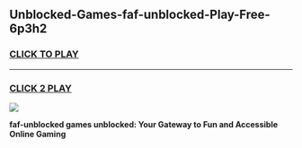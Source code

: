 
## Unblocked-Games-faf-unblocked-Play-Free-6p3h2
<h3>
<a href="https://premium76.site?title=faf-unblocked&ref=19M">CLICK TO PLAY</a></h3>
<hr>

<h3>
<a href="https://premium76.site?title=faf-unblocked&ref=19M">CLICK 2 PLAY</a>
  
</h3>

<a href="https://premium76.site?title=faf-unblocked&ref=19M"><img src="https://clearcache.store/games.png"></a>


**faf-unblocked games unblocked: Your Gateway to Fun and Accessible Online Gaming**
